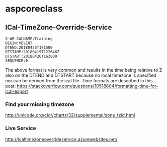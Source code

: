 # aspcoreclass

## ICal-TimeZone-Override-Service
    
    X-WR-CALNAME:Training
    BEGIN:VEVENT
    DTEND:20180426T171500
    DTSTAMP:20180419T122646Z
    DTSTART:20180426T163000
    SEQUENCE:0

The above format is very common and results in the time being relative to Z also on the DTEND and DTSTART because no local timezone is specified nor can be derived from the ical file. 
Time formats are described in this post: https://stackoverflow.com/questions/10518804/formatting-time-for-ical-export

### Find your missing timezone
http://unicode.org/cldr/charts/32/supplemental/zone_tzid.html

### Live Service
http://icaltimezoneoverrideservice.azurewebsites.net/
